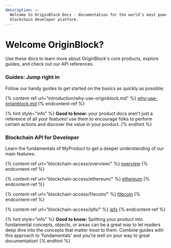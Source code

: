 ```yaml
---
description: >-
  Welcome to OriginBlock Docs - documentation for the world’s most powerful
  blockchain developer platform.
---
```


# Welcome OriginBlock?

Use these docs to learn more about OriginBlock's core products, explore guides, and check out our API references.

### Guides: Jump right in

Follow our handy guides to get started on the basics as quickly as possible:

{% content-ref url="introduction/why-use-originblock.md" %}
[why-use-originblock.md](introduction/why-use-originblock.md)
{% endcontent-ref %}

{% hint style="info" %}
**Good to know:** your product docs aren't just a reference of all your features! use them to encourage folks to perform certain actions and discover the value in your product.
{% endhint %}

### Blockchain API for Developer

Learn the fundamentals of MyProduct to get a deeper understanding of our main features:

{% content-ref url="blockchain-access/overview/" %}
[overview](blockchain-access/overview/)
{% endcontent-ref %}

{% content-ref url="blockchain-access/ethereum/" %}
[ethereum](blockchain-access/ethereum/)
{% endcontent-ref %}

{% content-ref url="blockchain-access/filecoin/" %}
[filecoin](blockchain-access/filecoin/)
{% endcontent-ref %}

{% content-ref url="blockchain-access/ipfs/" %}
[ipfs](blockchain-access/ipfs/)
{% endcontent-ref %}

{% hint style="info" %}
**Good to know:** Splitting your product into fundamental concepts, objects, or areas can be a great way to let readers deep dive into the concepts that matter most to them. Combine guides with this approach to 'fundamentals' and you're well on your way to great documentation!
{% endhint %}
